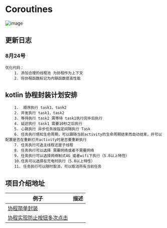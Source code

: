 # Coroutines
![image](https://github.com/Papeone/Coroutines/raw/master/image/coroutines.jpg)
## 更新日志
### 8月24号
    优化代码： 
        1. 添加合理的线程池 为协程作为上下文 
        2. 将协程函数标记为内联函数提高性能

## kotlin 协程封装计划安排

        1.  顺序执行 task1，task2
        2. 并发执行 task1，task2
        3. 等待执行 task2 需等待 task1执行完毕后执行
        4. 延迟执行 task1 需要10秒之后执行
        5. 心跳执行 异步任务按指定间隔执行 Task 
        6. 任务执行感知生命周期，可以跟随当前activity的生命周期结束而自动结束，并可以配置是否在重新打开activity时是否要重新执行
        7. 任务执行可选主线程还是子线程
        8. 任务执行可以选择 需要网络或者不需要网络
        9. 任务执行可以选择网络制式4G 或者wifi下执行（5.0以上特性）
        10.任务可以选择在充电时执行（5.0以上特性）
        11. 任务执行可以随时取消，可以取消所有当前任务

## 项目介绍地址
| 例子 | 描述 |
| ------------- | ------------- |
| [协程简单封装](http://www.jianshu.com/p/5986ca746bd5)| |主要包含对协程的顺序执行，并发执行，还有等待执行的封装的例子，以及如何延迟，如何切换android UI 线程|
| [协程实现防止按钮多次点击](http://www.jianshu.com/p/34165f6484bb)| |主要用到actor协程，实现无通道Channel的处理|
